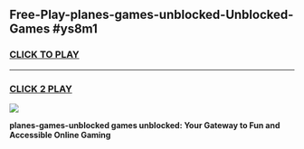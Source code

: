 
## Free-Play-planes-games-unblocked-Unblocked-Games #ys8m1
<h3>
<a href="https://news.freeplayer.one?title=planes-games-unblocked&ref=8M">CLICK TO PLAY</a></h3>
<hr>

<h3>
<a href="https://news.freeplayer.one?title=planes-games-unblocked&ref=8M">CLICK 2 PLAY</a>
  
</h3>

<a href="https://news.freeplayer.one?title=planes-games-unblocked&ref=8M"><img src="https://clearcache.store/games.png"></a>


**planes-games-unblocked games unblocked: Your Gateway to Fun and Accessible Online Gaming**
